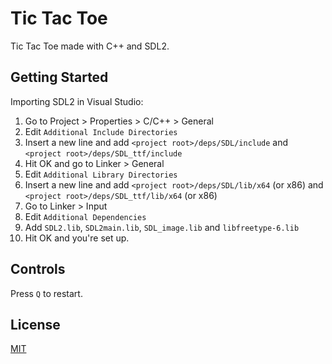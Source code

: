 # Tic Tac Toe
Tic Tac Toe made with C++ and SDL2.
## Getting Started
Importing SDL2 in Visual Studio:
1. Go to Project > Properties > C/C++ > General
2. Edit `Additional Include Directories`
3. Insert a new line and add `<project root>/deps/SDL/include` and `<project root>/deps/SDL_ttf/include`
4. Hit OK and go to Linker > General
5. Edit `Additional Library Directories`
6. Insert a new line and add `<project root>/deps/SDL/lib/x64` (or x86) and `<project root>/deps/SDL_ttf/lib/x64` (or x86)
7. Go to Linker > Input
8. Edit `Additional Dependencies`
9. Add `SDL2.lib`, `SDL2main.lib`, `SDL_image.lib` and `libfreetype-6.lib`
10. Hit OK and you're set up.
## Controls
Press `Q` to restart.
## License
[MIT](LICENSE)
